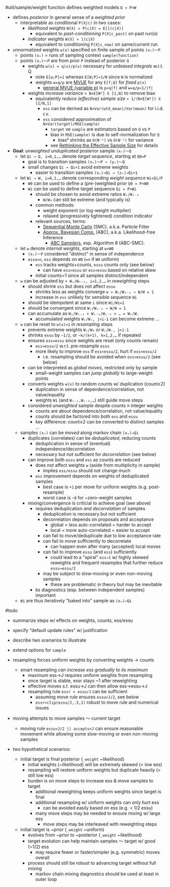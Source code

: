 #util/sample/weight function defines weighted models `Q ∝ P×W`
- defines _posterior_ in general sense of a _weighted prior_
  - interpretable as conditional `P(X|c)` in two cases:
    - _likelihood weights_ `W(X) ∝ P(c|X) = E[𝟙(c|X)]`
      - equivalent to _past-conditioning_ `P(X|c_past)` on past run(s)
    - _indicator weights_ `W(X) ∝ 𝟙(c|X)` 
      - equivalent to conditioning `P(X|c_now)` on same/current run
- unnormalized weights `w(x)` specified on finite sample of points `(xₙ)～P`
  - points `(xₙ)` = runs of sampling context `sample(function)`
  - points `(xₙ)～P` are from prior `P` instead of posterior `Q`
    - weights `w(x) = q(x)/p(x)` necessary for _unbiased integrals_ w.r.t. Q
      - note `E[w;P]=1` whereas `E[W;P]=1/N` since `W` is normalized
      - weights `w=q/p` are [MVUE](https://en.wikipedia.org/wiki/Minimum-variance_unbiased_estimator) for any `E[f;Q]` for _fixed_ `p(x)`
        - [general MVUE (variable p)](https://en.wikipedia.org/wiki/Importance_sampling#Application_to_simulation) is `p∝q|f|` and `w=q/p∝1/|f|`
    - weights _increase variance_ `× N×E[W²] ∈ [1,N]` to remove bias
      - equivalently _reduce (effective) sample size_ `× 1/(N×E[W²]) ∈ [1/N,1]`
        - `ess` can be derived as `N×Var(wtd_mean)/Var(mean)` for i.i.d. r.v.
        - `ess` considered approximation of `N×Var(target)/MSE(sample)`
          - `target` ve `sample` are estimators based on `Q` vs `P`
          - bias in `MSE(sample)` is due to self-normalization for `Q`
            - bias² shrinks as `O(N⁻²)` vs `O(N⁻¹)` for variance
          - see [Rethinking the Effective Sample Size](https://arxiv.org/abs/1809.04129) for details
- **Goal**: _unweighted unduplicated_ posterior sample `(xₙ)～Q`
  - let `Qi → Q, i=0,1,…` denote _target sequence_, starting at `Q0=P`
    - goal is to transition samples `(xₙ)～P → (yₙ)～Q`
    - small changes `Qi → Qi+1` avoid extreme weights
      - easier to transition samples `(xₙ)→Qi → (zₙ)→Qi+1`
  - let `Wi → W, i=0,1,…` denote corresponding _weight sequence_ `Wi∝Qi/P`
    - `W0` can be used to define a (pre-)weighted prior `Q0 ∝ P×W0`
    - `Wi` can be used to define target sequence `Qi ∝ P×Wi`
      - should be chosen to avoid extreme ratios `Wᵢ/Wᵢ₋₁`
        - `W/W₀` can still be extreme (and typically is)
      - common methods:
        - weight exponent (or log-weight multiplier)
        - relaxed (progressively tightened) condition indicator
      - relevant sources, terms:
        - [Sequential Monte Carlo](https://en.m.wikipedia.org/wiki/Particle_filter) (SMC), a.k.a. Particle Filter
        - [Approx. Bayesian Comp.](https://en.wikipedia.org/wiki/Approximate_Bayesian_computation) (ABC), a.k.a. Likelihood-free Inference
          - [ABC Samplers](https://arxiv.org/abs/1802.09650), esp. Algorithm 8 (ABC-SMC).
  - let `w` denote _internal weights_, starting at `w∝W0`
    - `(xₙ)～P` considered "distinct" in sense of independence
    - `essu=n`, `ess` depends on `W0` (`=n` if `W0` uniform)
      - `ess` tracks weights+counts, `essu` counts only (see below)
        - can have `ess>essu` or `ess<essu` based on relative skew
      - initial counts=1 since all samples distinct/independent
  - `w` can be adjusted by `× Wᵢ/Wᵢ₋₁, i=1,2,…` in _reweighting_ steps
    - should shrink `ess` but does not affect `essu`
      - shrinks less as weights converge `w ≈ Wᵢ/Wᵢ₋₁ → W/W = 1`
      - increase in `ess` unlikely for sensible sequence `Wi`
    - should be idempotent at same `i` since `Wi/Wi=1`
    - should be convergent since `Wᵢ/Wᵢ₋₁ → W/W = 1`
    - can accumulate as `Wᵢ/Wᵢ₋₁ × Wᵢ₋₁/Wᵢ₋₂ × … = Wᵢ/Wⱼ`
      - accumulated weights `Wᵢ/Wⱼ, j<i-1` can become extreme ...
  - `w` can be reset to `w(x)=1` in _resampling_ steps
    - prevents extreme weights `Wᵢ/W₀` or `Wᵢ/Wⱼ, j<i-1`
    - shrinks `essu` by `~1/2`, or `~k/(k+1), k=1,2,…` if repeated
    - ensures `ess=essu` since weights are reset (only counts remain)
      - `ess≈essu/2` w.r.t. pre-resample `essu`
      - more likely to improve `ess` if `ess<essu/2`, hurt if `ess>essu/2`
        - i.e. resampling should be avoided when `ess>essu/2` (see below)
    - can be interpreted as _global moves_, restricted only by sample
      - small-weight samples can _jump globally_ to large-weight points
    - converts weights `w(x)` to random counts w/ duplication (count≥2)
      - duplication in sense of dependence/correlation, not value/equality
      - weights `Wi` (and `Wᵢ₋₁,Wᵢ₋₂,…`) still guide move steps
    - considered _unweighted_ sample despite counts ≡ integer weights
      - counts are about dependence/correlation, not value/equality
      - counts should be factored into _both_ `ess` and `essu`
      - key difference: count≥2 can be converted to distinct samples ...
  - samples `(xₙ)` can be _moved_ along markov chain `(xₙ)→Qi`
    - duplicates (correlates) can be _deduplicated_, reducing counts
      - deduplication in sense of (eventual) independence/decorrelation
      - necessary but not sufficient for _decorrelation_ (see below)
    - can improve both `essu` and `ess` as counts are reduced
      - does not affect weights `w` (aside from multiplicity in sample)
        - implies `ess/essu` should not change much
      - `ess` improvement depends on weights of deduplicated samples
        - best case is `+1` per move for uniform weights (e.g. post-resample)
        - worst case is `~0` for ~zero-weight samples
    - mixing/convergence is criticial to achieve goal (see above)
      - requires deduplication _and decorrelation_ of samples
        - deduplication is necessary but not sufficient
        - decorrelation depends on proposals and acceptance
          - global = less auto-correlated = harder to accept
          - local = more auto-correlated = easier to accept
        - can fail to move/deduplicate due to low acceptance rate
        - can fail to move sufficiently to decorrelate
          - can happen even after many (accepted) local moves
        - can fail to improve `essu` (and `ess`) sufficiently
          - could lead to a "spiral" `ess→1` w/ highly skewed reweights and frequent resamples that further reduce `essu→essu/2`
        - may be subject to slow-moving or even non-moving samples
          - these are problematic in theory but may be inevitable
      - ks diagnostics (esp. between independent samples) important
  - `Wi` are thus iteratively "baked into" sample as `(xₙ)→Qi`

#todo
- summarize steps w/ effects on weights, counts, ess/essu
- specify "default update rules" w/ justification
- describe two scenarios to illustrate
- extend options for `sample`

- resampling forces uniform weights by converting weights → counts
  - smart resampling _can increase ess gradually to its maximum_
    - maximum ess→J requires uniform weights from resampling
    - once target is stable, essr stays ~1 after reweighting
    - effective moves s.t. essu→J can then allow ess→essu→J
    - resampling rule `essr < essu/J` can be sufficient
      - assuming move rule ensures `essu>J/2`, see below
      - `essr<clip(essu/J,.5,1)` robust to move rule and numerical issues
- moving attempts to move samples ～ current target
  - moving rule `essu<J/2 || accepts<J` can ensure reasonable movement while allowing some slow-moving or even non-moving samples

- two hypothetical scenarios:
  - initial target is final posterior (`_weight` ~likelihood)
    - initial weights (~likelihood) will be extremely skewed (= low ess)
    - resampling will restore uniform weights but duplicate heavily (= still low ess)
    - burden is on move steps to increase ess & move samples to target
      - additional reweighting keeps uniform weights since target is final
      - additional resampling w/ uniform weights can only hurt ess
        - can be avoided easily based on ess (e.g. < 1/2 essu)
      - many move steps may be needed to ensure mixing w/ large ess
        - move steps may be interleaved with reweighting steps
  - initial target is ~prior (`_weight` ~uniform)
    - evolves from ~prior to ~posterior (`_weight` ~likelihood)
    - target evolution can help maintain samples ～ target w/ good (~1/2) ess
      - may require fewer or faster/simpler (e.g. symmetric) moves overall
    - process should still be robust to advancing target without full mixing
      - markov chain mixing diagnostics should be used at least in outer loop